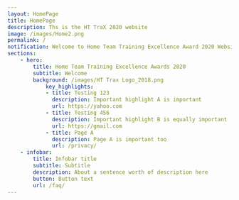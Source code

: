 ```yaml
---
layout: HomePage
title: HomePage
description: Ths is the HT TraX 2020 website
image: /images/Home2.png
permalink: /
notification: Welcome to Home Team Training Excellence Award 2020 Website ! 
sections:
    - hero:
        title: Home Team Training Excellence Awards 2020 
        subtitle: Welcome
        background: /images/HT Trax Logo_2018.png
            key_highlights:
            - title: Testing 123
              description: Important highlight A is important
              url: https://yahoo.com
            - title: Testing 456
              description: Important highlight B is equally important
              url: https://gmail.com
            - title: Page A
              description: Page A is important too
              url: /privacy/
    - infobar:
        title: Infobar title
        subtitle: Subtitle
        description: About a sentence worth of description here
        button: Button text
        url: /faq/
---
```

